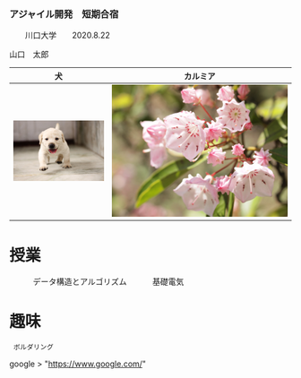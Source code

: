 ### アジャイル開発　短期合宿
　　川口大学　　2020.8.22

山口　太郎　

|犬|カルミア|
|---|---|
|![](inu.jpg)|![](bx00-150.jpg)|
# 授業
　　　データ構造とアルゴリズム
　　　基礎電気
    
# 趣味
     ボルダリング 
     
google > "https://www.google.com/"     
     
